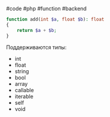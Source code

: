 #code #php #function #backend 
```php
function add(int $a, float $b): float
{
	return $a + $b;
}
```

Поддерживаются типы:
* int
* float
* string
* bool
* array
* callable
* iterable
* self
* void
